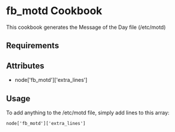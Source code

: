 fb_motd Cookbook
====================
This cookbook generates the Message of the Day file (/etc/motd)

Requirements
------------

Attributes
----------
* node['fb_motd']['extra_lines']

Usage
-----
To add anything to the /etc/motd file, simply add lines to this array:

    node['fb_motd']['extra_lines']

